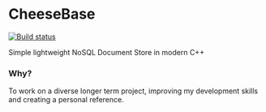 # CheeseBase

[![Build status](https://ci.appveyor.com/api/projects/status/me386u09otk6xmjc?svg=true)](https://ci.appveyor.com/project/mcheese/cheesebase)

Simple lightweight NoSQL Document Store in modern C++

### Why?
To work on a diverse longer term project, improving my development skills and creating a personal reference.
